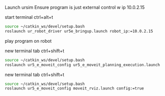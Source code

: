 

Launch ursim
Ensure program is just external control w ip 10.0.2.15


start terminal ctrl+alt+t
```bash
source ~/catkin_ws/devel/setup.bash
roslaunch ur_robot_driver ur5e_bringup.launch robot_ip:=10.0.2.15
```

play program on robot

new terminal tab ctrl+shift+t
```bash
source ~/catkin_ws/devel/setup.bash
roslaunch ur5_e_moveit_config ur5_e_moveit_planning_execution.launch
```

new terminal tab ctrl+shift+t
```bash
source ~/catkin_ws/devel/setup.bash
roslaunch ur5_e_moveit_config moveit_rviz.launch config:=true
```


